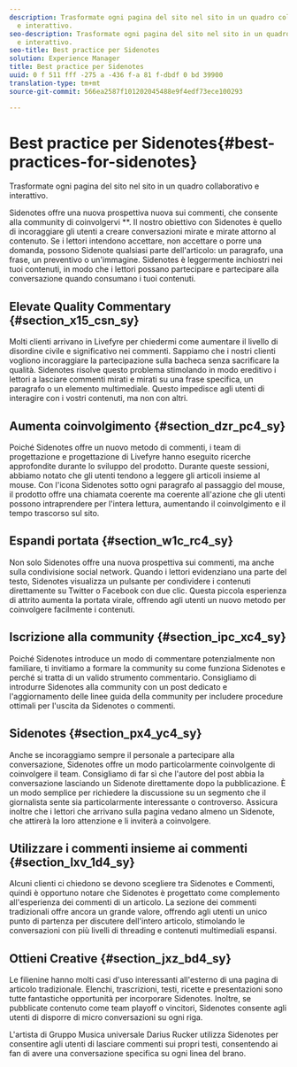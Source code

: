 ```yaml
---
description: Trasformate ogni pagina del sito nel sito in un quadro collaborativo
  e interattivo.
seo-description: Trasformate ogni pagina del sito nel sito in un quadro collaborativo
  e interattivo.
seo-title: Best practice per Sidenotes
solution: Experience Manager
title: Best practice per Sidenotes
uuid: 0 f 511 fff -275 a -436 f-a 81 f-dbdf 0 bd 39900
translation-type: tm+mt
source-git-commit: 566ea2587f101202045488e9f4edf73ece100293

---
```



# Best practice per Sidenotes{#best-practices-for-sidenotes}

Trasformate ogni pagina del sito nel sito in un quadro collaborativo e interattivo.

Sidenotes offre una nuova prospettiva nuova sui commenti, che consente alla community di coinvolgervi **. Il nostro obiettivo con Sidenotes è quello di incoraggiare gli utenti a creare conversazioni mirate e mirate attorno al contenuto. Se i lettori intendono accettare, non accettare o porre una domanda, possono Sidenote qualsiasi parte dell'articolo: un paragrafo, una frase, un preventivo o un'immagine. Sidenotes è leggermente inchiostri nei tuoi contenuti, in modo che i lettori possano partecipare e partecipare alla conversazione quando consumano i tuoi contenuti.

## Elevate Quality Commentary {#section_x15_csn_sy}

Molti clienti arrivano in Livefyre per chiedermi come aumentare il livello di disordine civile e significativo nei commenti. Sappiamo che i nostri clienti vogliono incoraggiare la partecipazione sulla bacheca senza sacrificare la qualità. Sidenotes risolve questo problema stimolando in modo ereditivo i lettori a lasciare commenti mirati e mirati su una frase specifica, un paragrafo o un elemento multimediale. Questo impedisce agli utenti di interagire con i vostri contenuti, ma non con altri.

## Aumenta coinvolgimento {#section_dzr_pc4_sy}

Poiché Sidenotes offre un nuovo metodo di commenti, i team di progettazione e progettazione di Livefyre hanno eseguito ricerche approfondite durante lo sviluppo del prodotto. Durante queste sessioni, abbiamo notato che gli utenti tendono a leggere gli articoli insieme al mouse. Con l'icona Sidenotes sotto ogni paragrafo al passaggio del mouse, il prodotto offre una chiamata coerente ma coerente all'azione che gli utenti possono intraprendere per l'intera lettura, aumentando il coinvolgimento e il tempo trascorso sul sito.

## Espandi portata {#section_w1c_rc4_sy}

Non solo Sidenotes offre una nuova prospettiva sui commenti, ma anche sulla condivisione social network. Quando i lettori evidenziano una parte del testo, Sidenotes visualizza un pulsante per condividere i contenuti direttamente su Twitter o Facebook con due clic. Questa piccola esperienza di attrito aumenta la portata virale, offrendo agli utenti un nuovo metodo per coinvolgere facilmente i contenuti.

## Iscrizione alla community {#section_ipc_xc4_sy}

Poiché Sidenotes introduce un modo di commentare potenzialmente non familiare, ti invitiamo a formare la community su come funziona Sidenotes e perché si tratta di un valido strumento commentario. Consigliamo di introdurre Sidenotes alla community con un post dedicato e l'aggiornamento delle linee guida della community per includere procedure ottimali per l'uscita da Sidenotes o commenti.

## Sidenotes {#section_px4_yc4_sy}

Anche se incoraggiamo sempre il personale a partecipare alla conversazione, Sidenotes offre un modo particolarmente coinvolgente di coinvolgere il team. Consigliamo di far sì che l'autore del post abbia la conversazione lasciando un Sidenote direttamente dopo la pubblicazione. È un modo semplice per richiedere la discussione su un segmento che il giornalista sente sia particolarmente interessante o controverso. Assicura inoltre che i lettori che arrivano sulla pagina vedano almeno un Sidenote, che attirerà la loro attenzione e li inviterà a coinvolgere.

## Utilizzare i commenti insieme ai commenti {#section_lxv_1d4_sy}

Alcuni clienti ci chiedono se devono scegliere tra Sidenotes e Commenti, quindi è opportuno notare che Sidenotes è progettato come complemento all'esperienza dei commenti di un articolo. La sezione dei commenti tradizionali offre ancora un grande valore, offrendo agli utenti un unico punto di partenza per discutere dell'intero articolo, stimolando le conversazioni con più livelli di threading e contenuti multimediali espansi.

## Ottieni Creative {#section_jxz_bd4_sy}

Le filienine hanno molti casi d'uso interessanti all'esterno di una pagina di articolo tradizionale. Elenchi, trascrizioni, testi, ricette e presentazioni sono tutte fantastiche opportunità per incorporare Sidenotes. Inoltre, se pubblicate contenuto come team playoff o vincitori, Sidenotes consente agli utenti di disporre di micro conversazioni su ogni riga.

L'artista di Gruppo Musica universale Darius Rucker utilizza Sidenotes per consentire agli utenti di lasciare commenti sui propri testi, consentendo ai fan di avere una conversazione specifica su ogni linea del brano.
